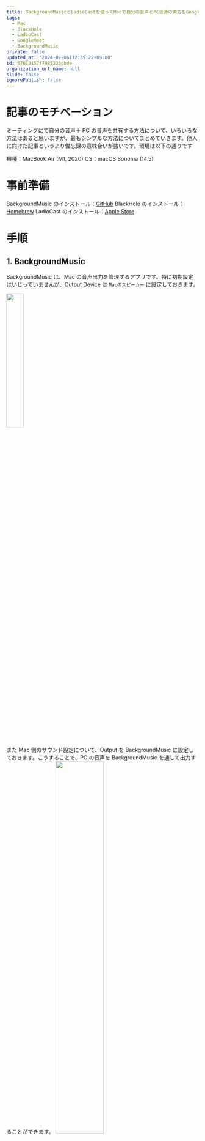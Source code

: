 ```yaml
---
title: BackgroundMusicとLadioCastを使ってMacで自分の音声とPC音源の両方をGoogle Meetにて共有する (随時更新予定)
tags:
  - Mac
  - BlackHole
  - LadioCast
  - GoogleMeet
  - BackgroundMusic
private: false
updated_at: "2024-07-06T12:39:22+09:00"
id: 67613157f7985225cbde
organization_url_name: null
slide: false
ignorePublish: false
---
```


# 記事のモチベーション

ミーティングにて自分の音声＋ PC の音声を共有する方法について、いろいろな方法はあると思いますが、最もシンプルな方法についてまとめていきます。他人に向けた記事というより備忘録の意味合いが強いです。環境は以下の通りです

機種：MacBook Air (M1, 2020)
OS：macOS Sonoma (14.5)

# 事前準備

BackgroundMusic のインストール：[GitHub](https://github.com/kyleneideck/BackgroundMusic)
BlackHole のインストール：[Homebrew](https://formulae.brew.sh/cask/blackhole-16ch)
LadioCast のインストール：[Apple Store](https://apps.apple.com/jp/app/ladiocast/id411213048?mt=12)

# 手順

## 1. BackgroundMusic

BackgroundMusic は、Mac の音声出力を管理するアプリです。特に初期設定はいじっていませんが、Output Device は `Macのスピーカー` に設定しておきます。

<img src="https://qiita-image-store.s3.ap-northeast-1.amazonaws.com/0/323251/31663c6c-355b-3fb8-2c4d-06d560c246bb.png" width="30%">

また Mac 側のサウンド設定について、Output を BackgroundMusic に設定しておきます。こうすることで、PC の音声を BackgroundMusic を通して出力することができます。
<img src="https://qiita-image-store.s3.ap-northeast-1.amazonaws.com/0/323251/d3c1eac2-003c-8a39-e7a0-9958eb92cba4.png" width="50%">

Windows と異なり Mac の場合 PC の音声を共有することは結構難易度が高いです、、、。しかし、BackgroundMusic を使えば、Spotfy や YouTube などの音声をまとめて扱うことができるので非常に便利です。OBS を使った配信などでも活用できると思います。

## 2. BlackHole

インストールをすれば、システム環境設定のサウンドから BlackHole が選択できるようになります。特に設定などは必要ありません。BlackHole は、Mac の音声を仮想的にルーティングするためのアプリです。

## 3. LadioCast

ここの設定が設定が一番のポイントです。自分は以下のように設定することで一応 Google Meet での音声共有ができました。（多分色々やり方もあるしベストプラクティスではないかもですが）

入力１：Mac のマイク（自分の声）
入力２：Background Music（PC の音声）
出力 メイン：BlackHole 16ch

<img src="https://qiita-image-store.s3.ap-northeast-1.amazonaws.com/0/323251/9c2dbfd4-6c3d-1ad1-ca28-d036c7099080.png" width="50%">

## 4. Google Meet

音声のインプットを BlackHole 16ch に設定することで、Google Meet で自分の音声と PC の音声を共有することができます。

<img src="https://qiita-image-store.s3.ap-northeast-1.amazonaws.com/0/323251/c17ac3a2-55ae-654d-47b6-e1f16cc29660.png" width="40%">

音声のアウトプットを Mac のスピーカーに設定することで、ミーティング相手の声を聞くことができます。

<img src="https://qiita-image-store.s3.ap-northeast-1.amazonaws.com/0/323251/9004b9ca-7fab-e0a6-535e-a367eca48968.png" width="40%">

なお、自分は BGM として Spotify を使うことが多いですが、自分の話している最終に音楽の音量が大きいと結構気になるので、Spotify の音量を下げつつ、他で調整をしています。

![spotify-volume.png](https://qiita-image-store.s3.ap-northeast-1.amazonaws.com/0/323251/9c3df09c-3f50-085d-2df1-211c4dff7112.png)

# やろうとして断念したこと

OBS と BackGroundMusic を使えば比較的簡単に、自分の声と PC の音声をミックスする形で配信や録音が可能です。しかもスライドや画面共有も凝った形式で行えます。
ただ OBS の画面も音声も両方合わせて Google Meet に共有するのは比較的難易度が高そうで、NDI を使えばいけるみたいな情報を得たのですが、この辺り Mac と Windows での違いもあり今のところ断念しています。
一応、今も音声はこの形式で声+PC 音声を共有しつつ、OBS の画面共有を Google Meet でやればそれっぽいことは可能です。（パフォーマンス的なことや設定の多さはさておき）
